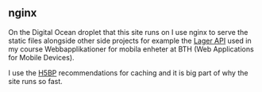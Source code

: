 ## nginx
On the Digital Ocean droplet that this site runs on I use nginx to serve the static files alongside other side projects for example the [Lager API](https://lager.emilfolino.se) used in my course Webbapplikationer for mobila enheter at BTH (Web Applications for Mobile Devices).

I use the [H5BP](https://h5bp.github.io/) recommendations for caching and it is big part of why the site runs so fast.
